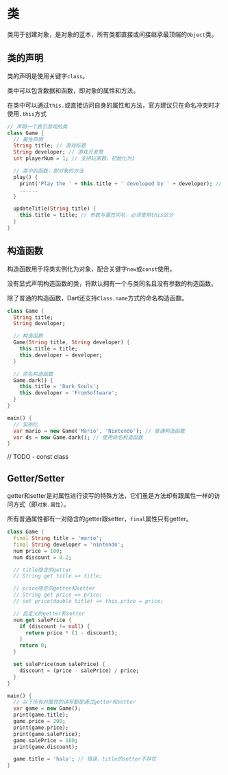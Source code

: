 # 类

类用于创建对象，是对象的蓝本，所有类都直接或间接继承最顶端的`Object`类。

## 类的声明

类的声明是使用关键字`class`。

类中可以包含数据和函数，即对象的属性和方法。

在类中可以通过`this.`或直接访问自身的属性和方法，官方建议只在命名冲突时才使用`.this`方式

```dart
// 声明一个表示游戏的类
class Game {
  // 属性声明
  String title; // 游戏标题
  String developer; // 游戏开发商
  int playerNum = 1; // 支持玩家数，初始化为1

  // 类中的函数，即对象的方法
  play() {
    print('Play the ' + this.title + ' developed by ' + developer); // 通过this或直接访问属性
    ......
  }

  updateTitle(String title) {
    this.title = title; // 参数与属性同名，必须使用this区分
  }
}
```

## 构造函数

构造函数用于将类实例化为对象，配合关键字`new`或`const`使用。

没有显式声明构造函数的类，将默认拥有一个与类同名且没有参数的构造函数。

除了普通的构造函数，Dart还支持`Class.name`方式的命名构造函数。

```dart
class Game {
  String title;
  String developer;

  // 构造函数
  Game(String title, String developer) {
    this.title = title;
    this.developer = developer;
  }

  // 命名构造函数
  Game.dark() {
    this.title = 'Dark Souls';
    this.developer = 'FromSoftware';
  }
}

main() {
  // 实例化
  var mario = new Game('Mario', 'Nintendo'); // 普通构造函数
  var ds = new Game.dark(); // 使用命名构造函数
}
```

// TODO - const class

## Getter/Setter

getter和setter是对属性进行读写的特殊方法，它们虽是方法却有跟属性一样的访问方式（即`对象.属性`）。

所有普通属性都有一对隐含的getter跟setter，`final`属性只有getter。

```dart
class Game {
  final String title = 'mario';
  final String developer = 'nintendo';
  num price = 100;
  num discount = 0.2;

  // title隐含的getter
  // String get title => title;

  // price隐含的getter和setter
  // String get price => price;
  // set price(double title) => this.price = price;

  // 自定义的getter和setter
  num get salePrice {
    if (discount != null) {
      return price * (1 - discount);
    }
    return 0;
  }

  set salePrice(num salePrice) {
    discount = (price - salePrice) / price;
  }
}

main() {
  // 以下所有对属性的读写都是通过getter和setter
  var game = new Game();
  print(game.title);
  game.price = 200;
  print(game.price);
  print(game.salePrice);
  game.salePrice = 180;
  print(game.discount);

  game.title = 'halo'; // 错误，title的setter不存在
}

```



